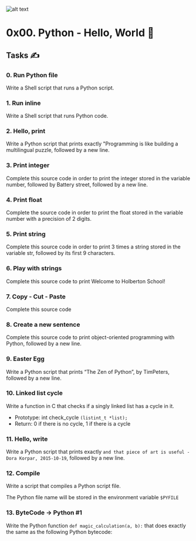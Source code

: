 ![alt text](https://1000marcas.net/wp-content/uploads/2020/11/Python-logo.png)

# 0x00. Python - Hello, World 🐍

## Tasks ✍️

### 0. Run Python file
Write a Shell script that runs a Python script.

### 1. Run inline
Write a Shell script that runs Python code.

### 2. Hello, print
Write a Python script that prints exactly "Programming is like building a multilingual puzzle, followed by a new line.

### 3. Print integer
Complete this source code in order to print the integer stored in the variable number, followed by Battery street, followed by a new line.

### 4. Print float
Complete the source code in order to print the float stored in the variable number with a precision of 2 digits.

### 5. Print string
Complete this source code in order to print 3 times a string stored in the variable str, followed by its first 9 characters.

### 6. Play with strings
Complete this source code to print Welcome to Holberton School!

### 7. Copy - Cut - Paste
Complete this source code

### 8. Create a new sentence
Complete this source code to print object-oriented programming with Python, followed by a new line.

### 9. Easter Egg
Write a Python script that prints “The Zen of Python”, by TimPeters, followed by a new line.

### 10. Linked list cycle
Write a function in C that checks if a singly linked list has a cycle in it.

* Prototype: int check_cycle `(listint_t *list);`
* Return: 0 if there is no cycle, 1 if there is a cycle

### 11. Hello, write
Write a Python script that prints exactly `and that piece of art is useful - Dora Korpar, 2015-10-19`, followed by a new line.

### 12. Compile
Write a script that compiles a Python script file.

The Python file name will be stored in the environment variable `$PYFILE`

### 13. ByteCode -> Python #1
Write the Python function `def magic_calculation(a, b):` that does exactly the same as the following Python bytecode:

